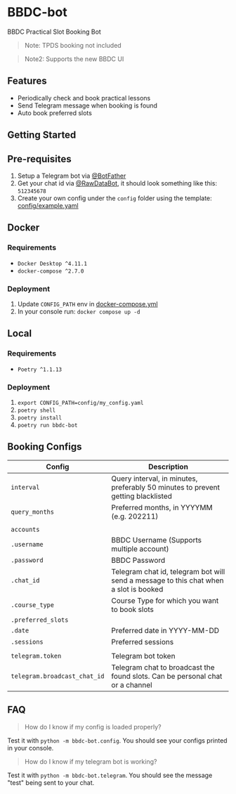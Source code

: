 # BBDC-bot

BBDC Practical Slot Booking Bot

>Note: TPDS booking not included

>Note2: Supports the new BBDC UI

## Features
- Periodically check and book practical lessons
- Send Telegram message when booking is found
- Auto book preferred slots

## Getting Started

## Pre-requisites
1. Setup a Telegram bot via [@BotFather](https://t.me/botfather)
2. Get your chat id via [@RawDataBot](https://t.me/RawDataBot), it should look something like this: `512345678`
3. Create your own config under the `config` folder using the template: [config/example.yaml](config/example.yaml)

## Docker
### Requirements
- `Docker Desktop ^4.11.1`
- `docker-compose ^2.7.0`
### Deployment
1. Update `CONFIG_PATH` env in [docker-compose.yml](docker-compose.yml)
2. In your console run: `docker compose up -d`

## Local
### Requirements
- `Poetry ^1.1.13`
### Deployment
1. `export CONFIG_PATH=config/my_config.yaml`
2. `poetry shell`
3. `poetry install`
4. `poetry run bbdc-bot`

## Booking Configs

| Config | Description |
| ------ | ----------- |
| `interval` | Query interval, in minutes, preferably 50 minutes to prevent getting blacklisted |
| `query_months` | Preferred months, in YYYYMM (e.g. 202211) |
||
| `accounts` |
| `.username` | BBDC Username (Supports multiple account) |
| `.password` | BBDC Password |
| `.chat_id` | Telegram chat id, telegram bot will send a message to this chat when a slot is booked |
| `.course_type` | Course Type for which you want to book slots |
| `.preferred_slots` |
| `.date` | Preferred date in YYYY-MM-DD |
| `.sessions` | Preferred sessions |
||
| `telegram.token` | Telegram bot token |
| `telegram.broadcast_chat_id` | Telegram chat to broadcast the found slots. Can be personal chat or a channel |

## FAQ
> How do I know if my config is loaded properly?

Test it with `python -m bbdc-bot.config`. You should see your configs printed in your console.

> How do I know if my telegram bot is working?

Test it with `python -m bbdc-bot.telegram`. You should see the message "test" being sent to your chat.
